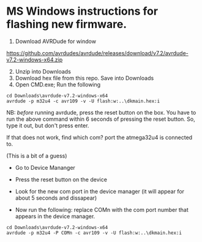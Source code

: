 

MS Windows instructions for flashing new firmware.
==================================================

1. Download AVRDude for window

https://github.com/avrdudes/avrdude/releases/download/v7.2/avrdude-v7.2-windows-x64.zip

2. Unzip into Downloads
3. Download hex file from this repo. Save into Downloads
4. Open CMD.exe; Run the following

```
cd Downloads\avrdude-v7.2-windows-x64
avrdude -p m32u4 -c avr109 -v -U flash:w:..\dkmain.hex:i
```

NB: _before_ running avrdude, press the reset button on the box. You have to run the above command within 6 seconds of pressing the reset button. So, type it out, but don't press enter.

If that does not work, find which com? port the atmega32u4 is connected to.

(This is a bit of a guess)

- Go to Device Mananger
- Press the reset button on the device
- Look for the new com port in the device manager (it will appear for about 5 seconds and dissapear)

- Now run the following: replace COMn with the com port number that appears in the device manager.


```
cd Downloads\avrdude-v7.2-windows-x64
avrdude -p m32u4 -P COMn -c avr109 -v -U flash:w:..\dkmain.hex:i
```

